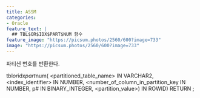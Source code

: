 ```yaml
---
title: ASSM
categories:
- Oracle
feature_text: |
  ## TBL$OR$IDX$PART$NUM 함수
feature_image: "https://picsum.photos/2560/600?image=733"
image: "https://picsum.photos/2560/600?image=733"
---
```

<style>
	thead td { text-align: center; }
	td { border: 1px solid #444444; }
</style>

파티션 번호를 반환한다.  

tbl$or$idx$part$num(
  <partitioned_table_name>           IN VARCHAR2,
  <index_identifier>                 IN NUMBER,
  <number_of_column_in_partition_key IN NUMBER,
  p#                                 IN BINARY_INTEGER,
  <partition_value>)                 IN ROWID)
RETURN <UNKNOWN>;
